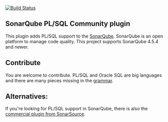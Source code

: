 [![Build Status](https://travis-ci.org/felipebz/sonar-plsql.svg?branch=master)](https://travis-ci.org/felipebz/sonar-plsql)

## SonarQube PL/SQL Community plugin
This plugin adds PL/SQL support to the [SonarQube](https://www.sonarqube.org). SonarQube is an open platform to manage code quality. This project supports SonarQube 4.5.4 and newer.

## Contribute
You are welcome to contribute. PL/SQL and Oracle SQL are big languages and there are many pieces missing in the [grammar](https://github.com/felipebz/sonar-plsql/blob/master/plsql-squid/src/main/java/br/com/felipezorzo/sonar/plsql/api/PlSqlGrammar.java).

## Alternatives:
If you're looking for PL/SQL support in SonarQube, there is also 
the [commercial plugin from SonarSource](http://www.sonarsource.com/products/plugins/languages/plsql/).
